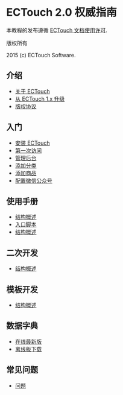 ﻿ECTouch 2.0 权威指南
===============================

本教程的发布遵循 [ECTouch 文档使用许可](http://www.ectouch.cn/doc/terms/).

版权所有

2015 (c) ECTouch Software.

介绍
-----

* [关于 ECTouch](intro/ectouch.html)
* [从 ECTouch 1.x 升级](intro/upgrade-from-v1.html)
* [版权协议](intro/license.html)

入门
-----

* [安装 ECTouch](start/installation.html)
* [第一次访问](start/the-first.html)
* [管理后台](start/backend.html)
* [添加分类](start/add-category.html)
* [添加商品](start/add-goods.html)
* [配置微信公众号](start/wechat.html)

使用手册
--------

* [结构概述](manual/overview.html)
* [入口脚本](manual/entry-scripts.html)
* [结构概述](manual/index.html)

二次开发
-----
* [结构概述](develop/overview.html)

模板开发
-----
* [结构概述](template/overview.html)

数据字典
-----
* [在线最新版](datebase/dict.html)
* [离线版下载](datebase/ECTouch_v2_dict.pdf)

常见问题
-----
* [问题](faq/overview.html)

